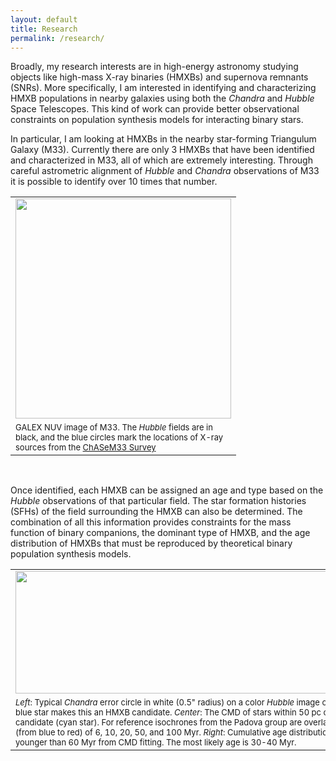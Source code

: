 ```yaml
---
layout: default
title: Research
permalink: /research/
---
```



Broadly, my research interests are in high-energy astronomy studying objects like high-mass X-ray binaries (HMXBs) and supernova remnants (SNRs). More specifically, I am interested in identifying and characterizing HMXB populations in nearby galaxies using both the *Chandra* and *Hubble* Space Telescopes. This kind of work can provide better observational constraints on population synthesis models for interacting binary stars.

In particular, I am looking at HMXBs in the nearby star-forming Triangulum Galaxy (M33). Currently there are only 3 HMXBs that have been identified and characterized in M33, all of which are extremely interesting. Through careful astrometric alignment of *Hubble* and *Chandra* observations of M33 it is possible to identify 
over 10 times that number.<br>


<table class="image" align="center">
<tr><td><img src="../images/m33_hstfields.png" height="352px" width="345px"></td></tr>
<tr><td class="caption" style="width: 345px"><font size="2">GALEX NUV image of M33. The <i>Hubble</i> fields are in black, and the blue circles mark the locations of X-ray sources from the <a href="http://arxiv.org/abs/1102.4568">ChASeM33 Survey</a></font></td></tr>
</table><br>


Once identified, each HMXB can be assigned an age and type based on the *Hubble*
observations of that particular field. The star formation histories (SFHs) of the field surrounding the HMXB can also be determined. The combination of all this information provides constraints for the mass function of binary companions, the dominant type of HMXB, and the age distribution of HMXBs that must be reproduced by theoretical binary population synthesis models.<br>

<table class="image" align="center">
<tr><td><img src="../images/m33_hmxbex.png" height="196px" width="583px"></td></tr>
<tr><td class="caption" style="width: 345px"><font size="2"><i>Left</i>: Typical <i>Chandra</i> error circle in white (0.5" radius) on a color <i>Hubble</i> image of M33. The blue star makes this an HMXB candidate. <i>Center</i>: The CMD of stars within 50 pc of this candidate (cyan star). For reference isochrones from the Padova group are overlaid for ages (from blue to red) of 6, 10, 20, 50, and 100 Myr. <i>Right</i>: Cumulative age distribution for stars younger than 60 Myr from CMD fitting. The most likely age is 30-40 Myr.</font></td></tr>







